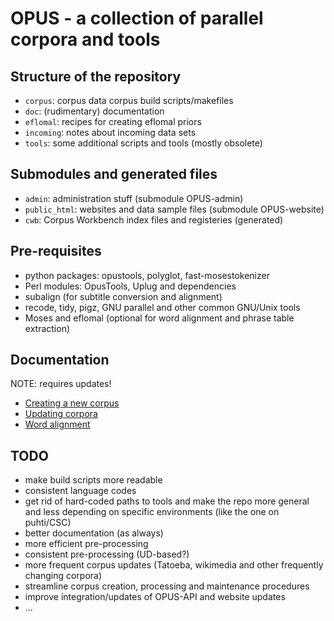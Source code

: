 
# OPUS - a collection of parallel corpora and tools


## Structure of the repository

* `corpus`: corpus data corpus build scripts/makefiles
* `doc`: (rudimentary) documentation
* `eflomal`: recipes for creating eflomal priors
* `incoming`: notes about incoming data sets
* `tools`: some additional scripts and tools (mostly obsolete)


## Submodules and generated files

* `admin`: administration stuff (submodule OPUS-admin)
* `public_html`: websites and data sample files (submodule OPUS-website)
* `cwb`: Corpus Workbench index files and registeries (generated)



## Pre-requisites

* python packages: opustools, polyglot, fast-mosestokenizer
* Perl modules: OpusTools, Uplug and dependencies
* subalign (for subtitle conversion and alignment)
* recode, tidy, pigz, GNU parallel and other common GNU/Unix tools
* Moses and eflomal (optional for word alignment and phrase table extraction)



## Documentation

NOTE: requires updates!

* [Creating a new corpus](doc/create-corpus.md)
* [Updating corpora](doc/update-corpus.md)
* [Word alignment](doc/wordalign.md)


## TODO

* make build scripts more readable
* consistent language codes
* get rid of hard-coded paths to tools and make the repo more general and less depending on specific environments (like the one on puhti/CSC)
* better documentation (as always)
* more efficient pre-processing
* consistent pre-processing (UD-based?)
* more frequent corpus updates (Tatoeba, wikimedia and other frequently changing corpora)
* streamline corpus creation, processing and maintenance procedures
* improve integration/updates of OPUS-API and website updates
* ...